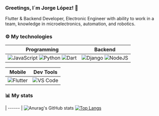 ### Greetings, I´m Jorge López! 👋

<!--
**xM4573Rx/xM4573Rx** is a ✨ _special_ ✨ repository because its `README.md` (this file) appears on your GitHub profile.

-->

Flutter & Backend Developer, Electronic Engineer with ability to work in a team, knowledge in microelectronics, automation, and robotics.

### ⚙️ My technologies
| Programming            | Backend                      | 
| ----------------- | ------------------------------------------------------------------ |
| ![JavaScript](https://img.shields.io/badge/javascript-%23323330.svg?style=for-the-badge&logo=javascript&logoColor=%23F7DF1E) ![Python](https://img.shields.io/badge/python-3670A0?style=for-the-badge&logo=python&logoColor=ffdd54) ![Dart](https://img.shields.io/badge/dart-%230175C2.svg?style=for-the-badge&logo=dart&logoColor=white) | ![Django](https://img.shields.io/badge/django-%23092E20.svg?style=for-the-badge&logo=django&logoColor=white) ![NodeJS](https://img.shields.io/badge/node.js-6DA55F?style=for-the-badge&logo=node.js&logoColor=white) |

| Mobile | Dev Tools |
| ------ | --------- |
| ![Flutter](https://img.shields.io/badge/Flutter-%2302569B.svg?style=for-the-badge&logo=Flutter&logoColor=white) | ![VS Code](https://img.shields.io/badge/VSCode-0078D4?style=for-the-badge&logo=visual%20studio%20code&logoColor=white) |

### 📊 My stats
| ------ |
![Anurag's GitHub stats](https://github-readme-stats.vercel.app/api?username=xM4573Rx&show_icons=true&theme=radical) [![Top Langs](https://github-readme-stats.vercel.app/api/top-langs/?username=xM4573Rx)](https://github.com/anuraghazra/github-readme-stats)
